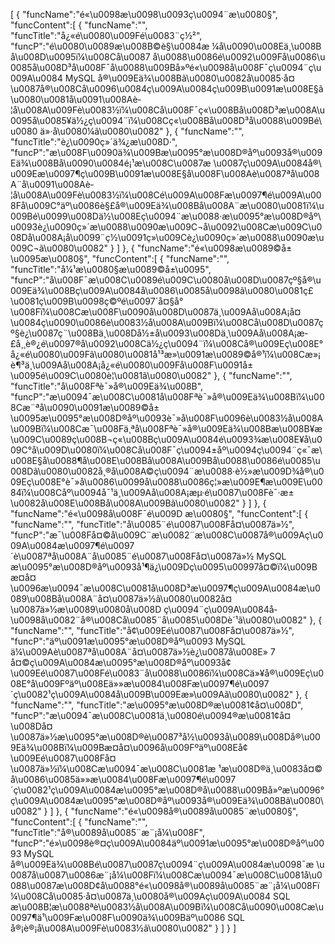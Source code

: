 [
	{
		"funcName":"é«\u0098æ\u0098\u0093ç\u0094¨æ\u0080§",
		"funcContent":[
			{
				"funcName":"",
				"funcTitle":"å¿«é\u0080\u009Fé\u0083¨ç½²",
				"funcP":"é\u0080\u0089æ\u008B©è§\u0084æ ¼å\u0090\u008Eä¸\u008Bå\u008D\u0095ï¼\u008Cå\u0087 å\u0088\u0086é\u0092\u009Få\u0086\u0085å\u008D³å\u008F¯å\u0088\u009Bå»ºé«\u0098å\u008F¯ç\u0094¨ç\u009A\u0084 MySQL å®\u009Eä¾\u008Bã\u0080\u0082å\u0085·å¤\u0087å®\u008Cå\u0096\u0084ç\u009A\u0084ç\u009B\u0091æ\u008E§ã\u0080\u0081å\u0091\u008Aè­¦å\u008A\u009Fè\u0083½ï¼\u008Cå\u008F¯ç«\u008Bå\u008D³æ\u008A\u0095å\u0085¥ä½¿ç\u0094¨ï¼\u008Cç«\u008Bå\u008D³å\u0088\u009Bé\u0080 ä»·å\u0080¼ã\u0080\u0082"
			},
			{
				"funcName":"",
				"funcTitle":"è¿\u0090ç»´ä¾¿æ\u008D·",
				"funcP":"æ\u008F\u0090ä¾\u009Bæ\u0095°æ\u008D®åº\u0093å®\u009Eä¾\u008Bå\u0090\u0084é¡¹æ\u008C\u0087æ \u0087ç\u009A\u0084å®\u009Eæ\u0097¶ç\u009B\u0091æ\u008E§å\u008F\u008Aè\u0087ªå\u008A¨å\u0091\u008Aè­¦å\u008A\u009Fè\u0083½ï¼\u008Cé\u009A\u008Fæ\u0097¶é\u009A\u008Få\u009C°äº\u0086è§£å®\u009Eä¾\u008Bå\u008A¨æ\u0080\u0081ï¼\u009Bé\u0099\u008Dä½\u008Eç\u0094¨æ\u0088·æ\u0095°æ\u008D®åº\u0093è¿\u0090ç»´æ\u0088\u0090æ\u009C¬å\u0092\u008Cæ\u009C\u008Då\u008A¡å\u0099¨ç½\u0091ç»\u009Cè¿\u0090ç»´æ\u0088\u0090æ\u009C¬ã\u0080\u0082"
			}
		]
	},
	{
		"funcName":"é«\u0098æ\u0089©å±\u0095æ\u0080§",
		"funcContent":[
			{
				"funcName":"",
				"funcTitle":"å¼¹æ\u0080§æ\u0089©å±\u0095",
				"funcP":"å\u008F¯æ\u008C\u0089é\u009C\u0080å\u008D\u0087çº§å®\u009Eä¾\u008Bç\u009A\u0084å\u0086\u0085å­\u0098ã\u0080\u0081ç£\u0081ç\u009B\u0098ç©ºé\u0097´å¤§å°\u008Fï¼\u008Cæ\u008F\u0090å\u008D\u0087ä¸\u009Aå\u008A¡å¤\u0084ç\u0090\u0086è\u0083½å\u008A\u009Bï¼\u008Cå\u008D\u0087çº§è¿\u0087ç¨\u008Bä¸\u008Då½±å\u0093\u008Dä¸\u009Aå\u008A¡æ­£å¸¸è®¿é\u0097®å\u0092\u008Cä½¿ç\u0094¨ï¼\u008Cå®\u009Eç\u008E°å¿«é\u0080\u009Fã\u0080\u0081å¹³æ»\u0091æ\u0089©å®¹ï¼\u008Cæ»¡è¶³ä¸\u009Aå\u008A¡å¿«é\u0080\u009Få\u008F\u0091å±\u0095é\u009C\u0080è¦\u0081ã\u0080\u0082"
			},
			{
				"funcName":"",
				"funcTitle":"å\u008Fªè¯»å®\u009Eä¾\u008B",
				"funcP":"æ\u0094¯æ\u008C\u0081å\u008Fªè¯»å®\u009Eä¾\u008Bï¼\u008Cæ¨ªå\u0090\u0091æ\u0089©å±\u0095æ\u0095°æ\u008D®åº\u0093è¯»å\u008F\u0096è\u0083½å\u008A\u009Bï¼\u008Cæ¯\u008Fä¸ªå\u008Fªè¯»å®\u009Eä¾\u008Bæ\u008B¥æ\u009C\u0089ç\u008B¬ç«\u008Bç\u009A\u0084é\u0093¾æ\u008E¥å\u009C°å\u009D\u0080ï¼\u008Cå\u008F¯ç\u0094±åº\u0094ç\u0094¨ç«¯æ\u008E§å\u0088¶å\u008E\u008Bå\u008A\u009Bå\u0088\u0086é\u0085\u008Dã\u0080\u0082å¸®å\u008A©ç\u0094¨æ\u0088·è½»æ\u009D¾å®\u009Eç\u008E°è¯»å\u0086\u0099å\u0088\u0086ç¦»æ\u009E¶æ\u009E\u0084ï¼\u008Cåº\u0094å¯¹ä¸\u009Aå\u008A¡æµ·é\u0087\u008Fè¯·æ±\u0082å\u008E\u008Bå\u008A\u009Bã\u0080\u0082"
			}
		]
	},
	{
		"funcName":"é«\u0098å\u008F¯é\u009D æ\u0080§",
		"funcContent":[
			{
				"funcName":"",
				"funcTitle":"å\u0085¨é\u0087\u008Få¤\u0087ä»½",
				"funcP":"æ¯\u008Få¤©å\u009C¨æ\u0082¨æ\u008C\u0087å®\u009Aç\u009A\u0084æ\u0097¶é\u0097´è\u0087ªå\u008A¨å\u0085¨é\u0087\u008Få¤\u0087ä»½ MySQL æ\u0095°æ\u008D®åº\u0093å¹¶ä¿\u009Dç\u0095\u00997å¤©ï¼\u009Bæ­¤å¤\u0096æ\u0094¯æ\u008C\u0081å\u008D³æ\u0097¶ç\u009A\u0084æ\u0089\u008Bå\u008A¨å¤\u0087ä»½ã\u0080\u0082å¤\u0087ä»½æ\u0089\u0080å\u008D ç\u0094¨ç\u009A\u0084å­\u0098å\u0082¨å®\u008Cå\u0085¨å\u0085\u008Dè´¹ã\u0080\u0082"
			},
			{
				"funcName":"",
				"funcTitle":"å¢\u009Eé\u0087\u008Få¤\u0087ä»½",
				"funcP":"äº\u0091æ\u0095°æ\u008D®åº\u0093 MySQL ä¼\u009Aè\u0087ªå\u008A¨å¤\u0087ä»½è¿\u0087å\u008E» 7 å¤©ç\u009A\u0084æ\u0095°æ\u008D®åº\u0093å¢\u009Eé\u0087\u008Fé\u0083¨å\u0088\u0086ï¼\u008Cä»¥å®\u009Eç\u008E°å\u009Fºäº\u008Eä»»æ\u0084\u008Fæ\u0097¶é\u0097´ç\u0082¹ç\u009A\u0084å\u009B\u009Eæ»\u009Aã\u0080\u0082"
			},
			{
				"funcName":"",
				"funcTitle":"æ\u0095°æ\u008D®æ\u0081¢å¤\u008D",
				"funcP":"æ\u0094¯æ\u008C\u0081ä¸\u0080é\u0094®æ\u0081¢å¤\u008Då¤\u0087ä»½æ\u0095°æ\u008D®è\u0087³å½\u0093å\u0089\u008Då®\u009Eä¾\u008Bï¼\u009Bæ­¤å¤\u0096å\u009Fºäº\u008Eå¢\u009Eé\u0087\u008Få¤\u0087ä»½ï¼\u008Cæ\u0094¯æ\u008C\u0081æ ¹æ\u008D®ä¸\u0083å¤©å\u0086\u0085ä»»æ\u0084\u008Fæ\u0097¶é\u0097´ç\u0082¹ç\u009A\u0084æ\u0095°æ\u008D®å\u0088\u009Bå»ºæ\u0096°ç\u009A\u0084æ\u0095°æ\u008D®åº\u0093å®\u009Eä¾\u008Bã\u0080\u0082"
			}
		]
	},
	{
		"funcName":"é«\u0098å®\u0089å\u0085¨æ\u0080§",
		"funcContent":[
			{
				"funcName":"",
				"funcTitle":"å®\u0089å\u0085¨æ¨¡å¼\u008F",
				"funcP":"é»\u0098è®¤ç\u009A\u0084äº\u0091æ\u0095°æ\u008D®åº\u0093 MySQL å®\u009Eä¾\u008Bé\u0087\u0087ç\u0094¨ç\u009A\u0084æ\u0098¯æ \u0087å\u0087\u0086æ¨¡å¼\u008Fï¼\u008Cæ\u0094¯æ\u008C\u0081å\u0088\u0087æ\u008D¢å\u0088°é«\u0098å®\u0089å\u0085¨æ¨¡å¼\u008Fï¼\u008Cå\u0085·å¤\u0087ä¸\u0080å®\u009Aç\u009A\u0084 SQL æ\u008B¦æ\u0088ªè\u0083½å\u008A\u009Bï¼\u008Cå\u0090\u008Cæ\u0097¶ä¹\u009Fæ\u008F\u0090ä¾\u009Bäº\u0086 SQL å®¡è®¡å\u008A\u009Fè\u0083½ã\u0080\u0082"
			}
		]
	}
]